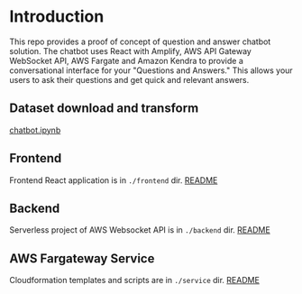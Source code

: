 # Introduction

This repo provides a proof of concept of question and answer chatbot solution. The chatbot uses React with Amplify, AWS API Gateway WebSocket API, AWS Fargate and Amazon Kendra to provide a conversational interface for your "Questions and Answers." This allows your users to ask their questions and get quick and relevant answers.

## Dataset download and transform

[chatbot.ipynb](chatbot.ipynb)

## Frontend

Frontend React application is in `./frontend` dir. [README](frontend/README.md)

## Backend

Serverless project of AWS Websocket API is in `./backend` dir. [README](backend/README.md)

## AWS Fargateway Service

Cloudformation templates and scripts are in `./service` dir. [README](service/README.md)
